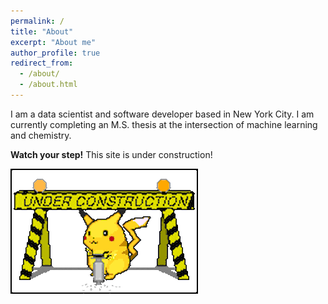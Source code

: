 ```yaml
---
permalink: /
title: "About"
excerpt: "About me"
author_profile: true
redirect_from: 
  - /about/
  - /about.html
---
```


I am a data scientist and software developer based in New York City. I am currently completing an M.S. thesis at the intersection of machine learning and chemistry.


**Watch your step!** This site is under construction!


![One pikachu, jackhammering away](/images/pikapika.gif)
